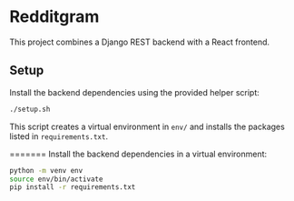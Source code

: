 # Redditgram

This project combines a Django REST backend with a React frontend.

## Setup
Install the backend dependencies using the provided helper script:

```bash
./setup.sh
```

This script creates a virtual environment in `env/` and installs the packages
listed in `requirements.txt`.

=======
Install the backend dependencies in a virtual environment:

```bash
python -m venv env
source env/bin/activate
pip install -r requirements.txt
```
